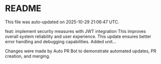 # README

This file was auto-updated on 2025-10-29 21:06:47 UTC.

feat: implement security measures with JWT integration This improves overall system reliability and user experience. This update ensures better error handling and debugging capabilities. Added unit...

Changes were made by Auto PR Bot to demonstrate automated updates, PR creation, and merging.
   
